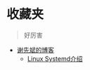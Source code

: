 ---
---

# 收藏夹

>好厉害

+ [谢先斌的博客](https://www.xiexianbin.cn)
  + [Linux Systemd介绍](https://www.xiexianbin.cn/linux/systemd)
